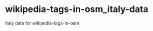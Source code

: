 wikipedia-tags-in-osm_italy-data
================================

Italy data for wikipedia-tags-in-osm

